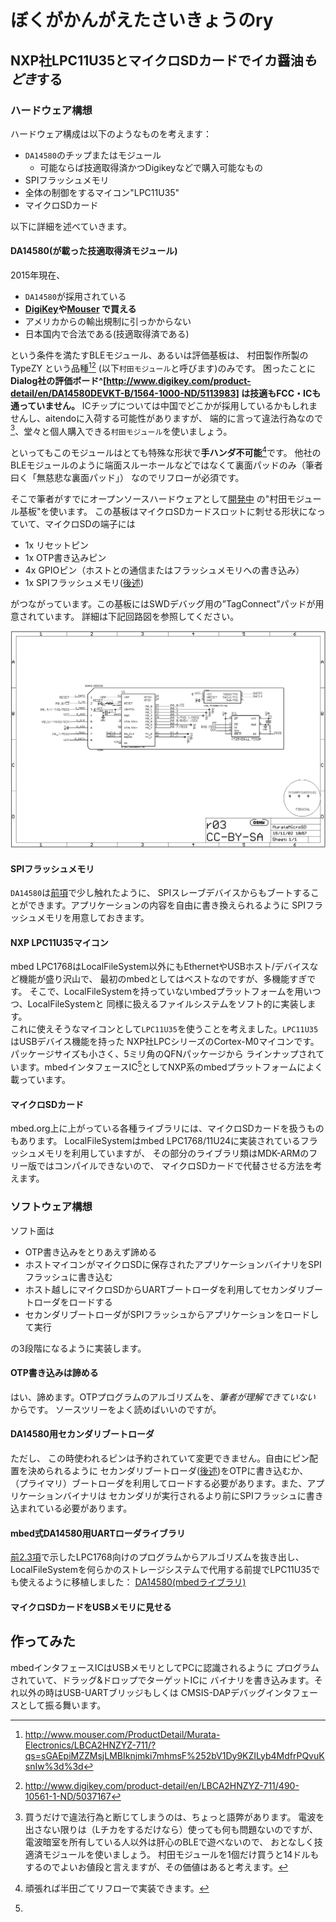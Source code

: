 # ぼくがかんがえたさいきょうのry

## NXP社LPC11U35とマイクロSDカードでイカ醤油*もどき*する
### ハードウェア構想
ハードウェア構成は以下のようなものを考えます：

- `DA14580`のチップまたはモジュール
    - 可能ならば技適取得済かつDigikeyなどで購入可能なもの
- SPIフラッシュメモリ
- 全体の制御をするマイコン"LPC11U35"
- マイクロSDカード

以下に詳細を述べていきます。

#### DA14580(が載った技適取得済モジュール)
2015年現在、

* `DA14580`が採用されている  
* **[DigiKey](http://www.digikey.com/)や[Mouser](http://www.mouser.com/) で買える**
* アメリカからの輸出規制に引っかからない
* 日本国内で合法である(技適取得済である)

という条件を満たすBLEモジュール、あるいは評価基板は、
村田製作所製のTypeZY
という品種[^ZYmouser][^ZYdigikey] (以下`村田モジュール`と呼びます)のみです。
困ったことに **Dialog社の評価ボード^[http://www.digikey.com/product-detail/en/DA14580DEVKT-B/1564-1000-ND/5113983]
 は技適もFCC・ICも通っていません。**
ICチップについては中国でどこかが採用しているかもしれませんし、aitendoに入荷する可能性がありますが、
端的に言って違法行為なので[^1]、堂々と個人購入できる`村田モジュール`を使いましょう。

[^1]: 買うだけで違法行為と断じてしまうのは、ちょっと語弊があります。
電波を出さない限りは（Lチカをするだけなら）使っても何も問題ないのですが、
電波暗室を所有している人以外は肝心のBLEで遊べないので、
おとなしく技適済モジュールを使いましょう。
村田モジュールを1個だけ買うと14ドルもするのでよいお値段と言えますが、その価値はあると考えます。


といってもこのモジュールはとても特殊な形状で**手ハンダ不可能**[^2]です。
他社のBLEモジュールのように端面スルーホールなどではなくて裏面パッドのみ（筆者曰く「無慈悲な裏面パッド」）
なのでリフローが必須です。

[^2]: 頑張れば半田ごてリフローで実装できます。

そこで筆者がすでにオープンソースハードウェアとして[開発中](https://github.com/K4zuki/da14580)
の"村田モジュール基板"を使います。
この基板はマイクロSDカードスロットに刺せる形状になっていて、マイクロSDの端子には

* 1x リセットピン
* 1x OTP書き込みピン
* 4x GPIOピン（ホストとの通信またはフラッシュメモリへの書き込み）
* 1x SPIフラッシュメモリ([後述](#SPIフラッシュメモリ))

がつながっています。この基板にはSWDデバッグ用の”TagConnect”パッドが用意されています。
詳細は下記回路図を参照してください。

![村田モジュール基板](2.4.1_MurataMicroSD.sch.png)

#### SPIフラッシュメモリ
`DA14580`は[前項](#DA14580のブート手順)で少し触れたように、
SPIスレーブデバイスからもブートすることができます。アプリケーションの内容を自由に書き換えられるように
SPIフラッシュメモリを用意しておきます。

#### NXP LPC11U35マイコン
mbed LPC1768はLocalFileSystem以外にもEthernetやUSBホスト/デバイスなど機能が盛り沢山で、
最初のmbedとしてはベストなのですが、多機能すぎです。
そこで、LocalFileSystemを持っていないmbedプラットフォームを用いつつ、LocalFileSystemと
同様に扱えるファイルシステムをソフト的に実装します。  
これに使えそうなマイコンとして`LPC11U35`を使うことを考えました。`LPC11U35`はUSBデバイス機能を持った
NXP社LPCシリーズのCortex-M0マイコンです。パッケージサイズも小さく、5ミリ角のQFNパッケージから
ラインナップされています。mbedインタフェースIC[^3]としてNXP系のmbedプラットフォームによく載っています。


#### マイクロSDカード
mbed.org上に上がっている各種ライブラリには、マイクロSDカードを扱うものもあります。
LocalFileSystemはmbed LPC1768/11U24に実装されているフラッシュメモリを利用していますが、
その部分のライブラリ類はMDK-ARMのフリー版ではコンパイルできないので、
マイクロSDカードで代替させる方法を考えます。

### ソフトウェア構想
ソフト面は

* OTP書き込みをとりあえず諦める
* ホストマイコンがマイクロSDに保存されたアプリケーションバイナリをSPIフラッシュに書き込む
* ホスト越しにマイクロSDからUARTブートローダを利用してセカンダリブートローダをロードする
* セカンダリブートローダがSPIフラッシュからアプリケーションをロードして実行

の3段階になるように実装します。

#### OTP書き込みは諦める
はい、諦めます。OTPプログラムのアルゴリズムを、*筆者が理解できていない* からです。
ソースツリーをよく読めばいいのですが。

#### DA14580用セカンダリブートローダ
ただし、
この時使われるピンは予約されていて変更できません。自由にピン配置を決められるように
セカンダリブートローダ([後述](#DA14580用セカンダリブートローダ))をOTPに書き込むか、
（プライマリ）ブートローダを利用してロードする必要があります。また、アプリケーションバイナリは
セカンダリが実行されるより前にSPIフラッシュに書き込まれている必要があります。

#### mbed式DA14580用UARTローダライブラリ
[前2.3項](#mbedへの実装)で示したLPC1768向けのプログラムからアルゴリズムを抜き出し、
LocalFileSystemを何らかのストレージシステムで代用する前提でLPC11U35でも使えるように移植しました：
[DA14580(mbedライブラリ)][3_1_2]

#### マイクロSDカードをUSBメモリに見せる

## 作ってみた

[^ZYmouser]: http://www.mouser.com/ProductDetail/Murata-Electronics/LBCA2HNZYZ-711/?qs=sGAEpiMZZMsjLMBIknjmki7mhmsF%252bV1Dy9KZILyb4MdfrPQvuKsnIw%3d%3d

[^ZYdigikey]: http://www.digikey.com/product-detail/en/LBCA2HNZYZ-711/490-10561-1-ND/5037167
[^3]:
mbedインタフェースICはUSBメモリとしてPCに認識されるように
プログラムされていて、ドラッグ&ドロップでターゲットICに
バイナリを書き込みます。それ以外の時はUSB-UARTブリッジもしくは
CMSIS-DAPデバッグインタフェースとして振る舞います。

[3_1_1]: https://developer.mbed.org/users/MACRUM/notebook/mbed-hdk/
[3_1_2]: https://developer.mbed.org/users/k4zuki/code/DA14580/
[3_1_3]: https://developer.mbed.org/users/va009039/
[3_1_4]: https://developer.mbed.org/users/k4zuki/code/USBLocalFileSystem/

